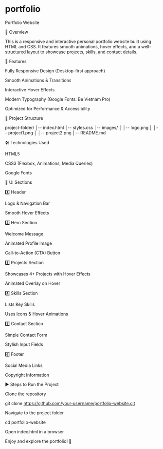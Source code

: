 # portfolio
Portfolio Website

📌 Overview

This is a responsive and interactive personal portfolio website built using HTML and CSS. It features smooth animations, hover effects, and a well-structured layout to showcase projects, skills, and contact details.

🚀 Features

Fully Responsive Design (Desktop-first approach)

Smooth Animations & Transitions

Interactive Hover Effects

Modern Typography (Google Fonts: Be Vietnam Pro)

Optimized for Performance & Accessibility

📂 Project Structure

project-folder/
│-- index.html
│-- styles.css
│-- images/
│   │-- logo.png
│   │-- project1.png
│   │-- project2.png
│-- README.md

🛠️ Technologies Used

HTML5

CSS3 (Flexbox, Animations, Media Queries)

Google Fonts

🎨 UI Sections

1️⃣ Header

Logo & Navigation Bar

Smooth Hover Effects

2️⃣ Hero Section

Welcome Message

Animated Profile Image

Call-to-Action (CTA) Button

3️⃣ Projects Section

Showcases 4+ Projects with Hover Effects

Animated Overlay on Hover

4️⃣ Skills Section

Lists Key Skills

Uses Icons & Hover Animations

5️⃣ Contact Section

Simple Contact Form

Stylish Input Fields

6️⃣ Footer

Social Media Links

Copyright Information


▶️ Steps to Run the Project

Clone the repository

git clone https://github.com/your-username/portfolio-website.git

Navigate to the project folder

cd portfolio-website

Open index.html in a browser

Enjoy and explore the portfolio! 🚀